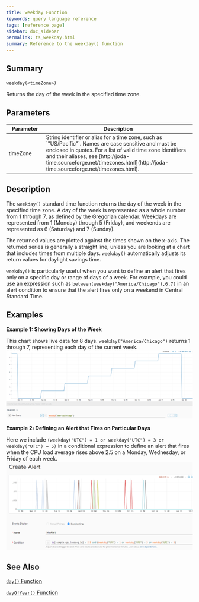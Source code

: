 ```yaml
---
title: weekday Function
keywords: query language reference
tags: [reference page]
sidebar: doc_sidebar
permalink: ts_weekday.html
summary: Reference to the weekday() function
---
```

## Summary
```
weekday(<timeZone>)
```
Returns the day of the week in the specified time zone.
## Parameters
<table>
<tbody>
<thead>
<tr><th width="20%">Parameter</th><th width="80%">Description</th></tr>
</thead>
<tr><td>timeZone</td>
<td markdown="span">
String identifier or alias for a time zone, such as `"US/Pacific"`. Names are case sensitive and must be enclosed in quotes. For a list of valid time zone identifiers and their aliases, see  [http://joda-time.sourceforge.net/timezones.html](http://joda-time.sourceforge.net/timezones.html).
</td></tr>
</tbody>
</table>


## Description

The `weekday()` standard time function returns the day of the week in the specified time zone. A day of the week is represented as a whole number from 1 through 7, as defined by the Gregorian calendar. Weekdays are represented from 1 (Monday) through 5 (Friday), and weekends are represented as 6 (Saturday) and 7 (Sunday).

The returned values are plotted against the times shown on the x-axis. The returned series is generally a straight line, unless you are looking at a chart that includes times from multiple days.
`weekday()` automatically adjusts its return values for daylight savings time.

`weekday()` is particularly useful when you want to define an alert that fires only on a specific day or range of days of a week.
For example, you could use an expression such as `between(weekday("America/Chicago"),6,7)` in an alert condition to ensure that the alert fires only on a weekend in Central Standard Time. 


## Examples

**Example 1: Showing Days of the Week**

This chart shows live data for 8 days. `weekday("America/Chicago")` returns 1 through 7, representing each day of the current week. 
![weekday](images/ts_weekday.png)

**Example 2: Defining an Alert that Fires on Particular Days**

Here we include `(weekday("UTC") = 1 or weekday("UTC") = 3 or weekday("UTC") = 5)` in a conditional expression to define an alert that fires when the CPU load average rises above 2.5 on a Monday, Wednesday, or Friday of each week. 
![weekday alert](images/ts_weekday_alert.png)

## See Also
[`day()` Function](ts_day.html)

[`dayOfYear()` Function](ts_dayOfYear.html)
